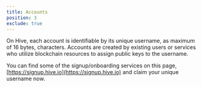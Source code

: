 ```yaml
---
title: Accounts
position: 3
exclude: true
---
```


On Hive, each account is identifiable by its unique username, as maximum of 16 bytes, characters.
Accounts are created by existing users or services who utilize blockchain resources to assign public keys to the username.

You can find some of the signup/onboarding services on this page, [https://signup.hive.io](https://signup.hive.io) and claim your unique username now.



